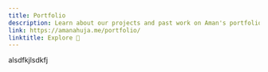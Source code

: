 ```yaml
---
title: Portfolio
description: Learn about our projects and past work on Aman's portfolio website
link: https://amanahuja.me/portfolio/
linktitle: Explore 🔗
---
```


alsdfkjlsdkfj
